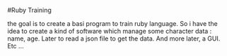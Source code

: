 #Ruby Training

the goal is to create a basi program to train ruby language. So i have the idea to create a kind of software which manage some character data : name, age. 
Later to read a json file to get the data.
And more later, a GUI.
Etc ... 